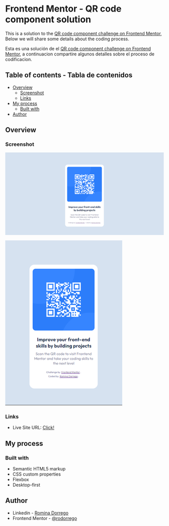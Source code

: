 # Frontend Mentor - QR code component solution

This is a solution to the [QR code component challenge on Frontend Mentor](https://www.frontendmentor.io/challenges/qr-code-component-iux_sIO_H), Below we will share some details about the coding process.

Esta es una solución de el [QR code component challenge on Frontend Mentor](https://www.frontendmentor.io/challenges/qr-code-component-iux_sIO_H), a continuacion compartire algunos detalles sobre el proceso de codificacion.

## Table of contents - Tabla de contenidos

- [Overview](#overview)
  - [Screenshot](#screenshot)
  - [Links](#links)
- [My process](#my-process)
  - [Built with](#built-with)
- [Author](#author)

## Overview

### Screenshot

![Desktop](image.png)

![Mobile](image-1.png)

### Links

- Live Site URL: [Click!](rodorrego.github.io)

## My process

### Built with

- Semantic HTML5 markup
- CSS custom properties
- Flexbox
- Desktop-first

## Author

- Linkedin - [Romina Dorrego](https://www.linkedin.com/in/rominadorrego/)
- Frontend Mentor - [@rodorrego](https://www.frontendmentor.io/profile/rodorrego)
